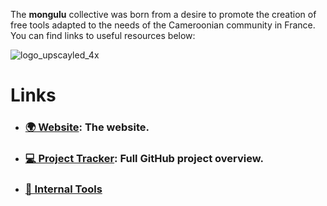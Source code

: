 The **mongulu** collective was born from a desire to promote the creation of free tools adapted to the needs of the Cameroonian community in France. You can find links to useful resources below:

![logo_upscayled_4x](https://user-images.githubusercontent.com/25366207/228321503-a4371c2f-2074-40d8-a8ed-79c94084d227.jpeg)

# Links

- ### [🌍 Website](https://mongulu.cm): The website.
- ### [💻 Project Tracker](https://github.com/orgs/mongulu-cm/projects/2/views/4): Full GitHub project overview.
- ### [🧰 Internal Tools](https://lobembe.mongulu.cm/)
